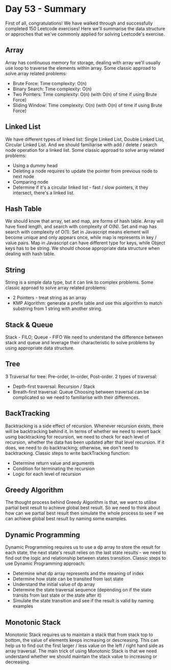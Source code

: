 # Day 53 - Summary

First of all, congratulations! We have walked through and successfully completed 150 Leetcode exercises! Here we'll summarise the data structure or approches that we've commonly applied for solving Leetcode's exercise. 

## Array

Array has continuous memory for storage, dealing with array we'll usually use loop to traverse the elements within array. 
Some classic approad to solve array related problems:
- Brute Force: Time complexity: O(n)
- Binary Search: Time complexity: O(n)
- Two Pointers: Time complexity: O(n) (with O(n) of time if using Brute Force)
- Sliding Window: Time complexity: O(n) (with O(n) of time if using Brute Force)


## Linked List

We have different types of linked list: Single Linked List, Double Linked List, Circular Linked List. And we should familiarise with add / delete / search node operation for a linked list.
Some classic approad to solve array related problems:
- Using a dummy head
- Deleting a node requires to update the pointer from previous node to next node
- Comparing node
- Determine if it's a circular linked list - fast / slow pointers, it they intersect, there's a linked list.


## Hash Table

We should know that array, set and map, are forms of hash table. Array will have fixed length, and search with complexity of O(N). Set and map has search with complexity of O(1). Set in Javascript means element will become unique and only appears once, while map is represents in key / value pairs. Map in Javascript can have different type for keys, while Object keys has to be string.
We should choose appropriate data structure when dealing with hash table. 


## String

String is a simple data type, but it can link to complex problems. 
Some classic approad to solve array related problems:
- 2 Pointers - treat string as an array
- KMP Algorithm: generate a prefix table and use this algorithm to match substring from 1 string with another string.


## Stack & Queue

Stack - FILO; Queue - FIFO
We need to understand the difference between stack and queue and leverage their characteristic to solve problems by using appropriate data structure.


## Tree

3 Traversal for tree: Pre-order, In-order, Post-order. 
2 types of traversal:
- Depth-first traversal: Recursion / Stack
- Breath-first traversal: Queue
Choosing between traversal can be complicated so we need to familiarise with their differences.


## BackTracking

Backtracking is a side effect of recursion. Whenever recursion exists, there will be backtracking behind it. In terms of whether we need to revert back using backtracking for recursion, we need to check for each level of recursion, whether the data has been updated after that level recursion. If it does, we need to do backtracking; otherwise, we don't need to backtracking.
Classic steps to write backTracking function:
- Determine return value and arguments
- Condition for terminating the recursion
- Logic for each level of recursion



## Greedy Algorithm

The thought process behind Greedy Algorithm is that, we want to utilise partial best result to achieve global best result. So we need to think about how can we partial best result then simulate the whole process to see if we can achieve global best result by naming some examples.


## Dynamic Programming

Dynamic Programming requires us to use a dp array to store the result for each state, the next state's result relies on the last state results - we need to find out the logic and relationship between states transition.
Classic steps to use Dynamic Programming approach:
- Determine what dp array represents and the meaning of index
- Determine how state can be transited from last state
- Understand the initial value of dp array
- Determine the state traversal sequence (depending on if the state transits from last state or the state after it)
- Simulate the state transition and see if the result is valid by naming examples


## Monotonic Stack

Monotonic Stack requires us to maintain a stack that from stack top to bottom, the value of elements keeps increasing or descreasing. This can help us to find out the first larger / less value on the left / right hand side as array traversal. 
The main trick of using Monotonic Stack is that we need understand whether we should maintain the stack value to increasing or decreasing. 

    
